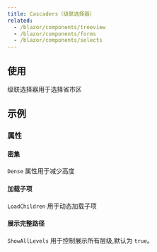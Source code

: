 ```yaml
---
title: Cascaders（级联选择器）
related:
  - /blazor/components/treeview
  - /blazor/components/forms
  - /blazor/components/selects
---
```


## 使用

级联选择器用于选择省市区

<masa-example file="Examples.components.cascaders.Usage"></masa-example>

## 示例

### 属性

#### 密集

`Dense` 属性用于减少高度

<masa-example file="Examples.components.cascaders.Dense"></masa-example>

#### 加载子项

`LoadChildren` 用于动态加载子项

<masa-example file="Examples.components.cascaders.LoadChildren"></masa-example>

#### 展示完整路径

`ShowAllLevels` 用于控制展示所有层级,默认为 `true`。

<masa-example file="Examples.components.cascaders.ShowAllLevels"></masa-example>
